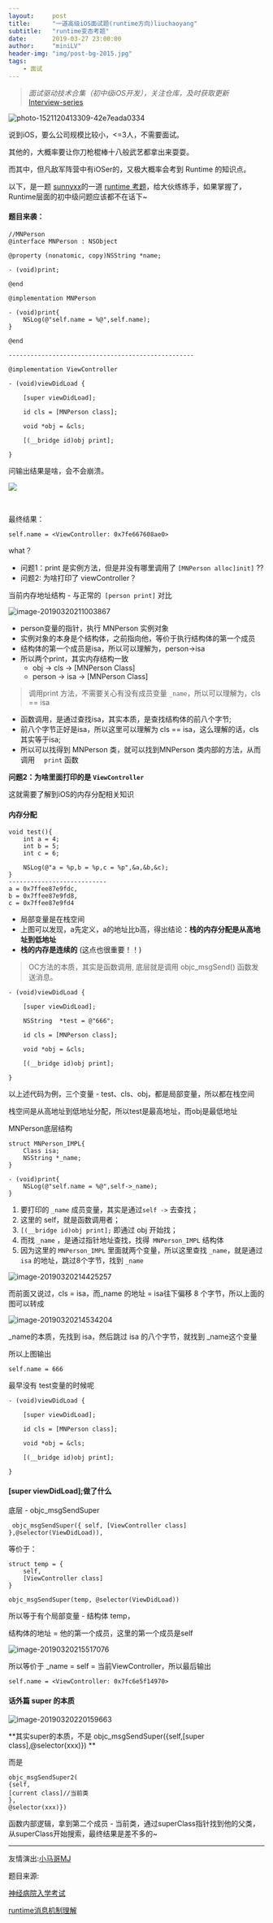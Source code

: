 ```yaml
---
layout:     post
title:      "一道高级iOS面试题(runtime方向)liuchaoyang"
subtitle:   "runtime变态考题"
date:       2019-03-27 23:00:00
author:     "miniLV"
header-img: "img/post-bg-2015.jpg"
tags:
    - 面试
---
```



> *面试驱动技术合集（初中级iOS开发），关注仓库，及时获取更新* [Interview-series](https://github.com/miniLV/Interview-series)

![photo-1521120413309-42e7eada0334](https://github.com/miniLV/github_images_miniLV/blob/master/juejin/169d447aa55fb28f?raw=true)



说到iOS，要么公司规模比较小，<=3人，不需要面试。

其他的，大概率要让你刀枪棍棒十八般武艺都拿出来耍耍。

而其中，但凡敌军阵营中有iOSer的，又极大概率会考到 Runtime 的知识点。

以下，是一题 [sunnyxx](https://github.com/sunnyxx)的一道 [runtime 考题](https://blog.sunnyxx.com/2014/11/06/runtime-nuts/)，给大伙练练手，如果掌握了，Runtime层面的初中级问题应该都不在话下~



#### 题目来袭：

```
//MNPerson
@interface MNPerson : NSObject

@property (nonatomic, copy)NSString *name;

- (void)print;

@end

@implementation MNPerson

- (void)print{
    NSLog(@"self.name = %@",self.name);
}

@end

---------------------------------------------------

@implementation ViewController

- (void)viewDidLoad {

    [super viewDidLoad];
    
    id cls = [MNPerson class];
    
    void *obj = &cls;
    
    [(__bridge id)obj print];
    
}
```

问输出结果是啥，会不会崩溃。


![](https://github.com/miniLV/github_images_miniLV/blob/master/juejin/169d44968ff6bab7?raw=true)

<br>




最终结果：

```
self.name = <ViewController: 0x7fe667608ae0>
```

what？

- 问题1：print 是实例方法，但是并没有哪里调用了 `[MNPerson alloc]init]` ?? 
- 问题2: 为啥打印了 viewController？



当前内存地址结构 - 与正常的` [person print]` 对比

![image-20190320211003867](https://github.com/miniLV/github_images_miniLV/blob/master/juejin/169d447a7c8cacd3?raw=true)



- person变量的指针，执行 MNPerson 实例对象
- 实例对象的本身是个结构体，之前指向他，等价于执行结构体的第一个成员
- 结构体的第一个成员是isa，所以可以理解为，person->isa
- 所以两个print，其实内存结构一致
  - obj -> cls -> [MNPerson Class]
  - person -> isa -> [MNPerson Class]

> 调用print 方法，不需要关心有没有成员变量 `_name`，所以可以理解为，cls == isa



- 函数调用，是通过查找isa，其实本质，是查找结构体的前八个字节;
- 前八个字节正好是isa，所以这里可以理解为 cls == isa，这么理解的话，cls其实等于isa;
- 所以可以找得到 MNPerson 类，就可以找到MNPerson 类内部的方法，从而调用 `  print` 函数



**问题2：为啥里面打印的是 `ViewController`**



这就需要了解到iOS的内存分配相关知识



#### 内存分配

```
void test(){
    int a = 4;
    int b = 5;
    int c = 6;
    
    NSLog(@"a = %p,b = %p,c = %p",&a,&b,&c);
}
---------------------------
a = 0x7ffee87e9fdc,
b = 0x7ffee87e9fd8,
c = 0x7ffee87e9fd4
```

- 局部变量是在栈空间
- 上图可以发现，a先定义，a的地址比b高，得出结论：**栈的内存分配是从高地址到低地址**
- **栈的内存是连续的** (这点也很重要！！)



> OC方法的本质，其实是函数调用, 底层就是调用 objc_msgSend() 函数发送消息。



```
- (void)viewDidLoad {

    [super viewDidLoad];
    
    NSString  *test = @"666";
    
    id cls = [MNPerson class];
    
    void *obj = &cls;
    
    [(__bridge id)obj print];
    
}
```

以上述代码为例，三个变量 - test、cls、obj，都是局部变量，所以都在栈空间

栈空间是从高地址到低地址分配，所以test是最高地址，而obj是最低地址



MNPerson底层结构

```
struct MNPerson_IMPL{
    Class isa;
    NSString *_name;
}

- (void)print{
    NSLog(@"self.name = %@",self->_name);
}
```



1. 要打印的 `_name` 成员变量，其实是通过` self -> ` 去查找；
2. 这里的 self，就是函数调用者；
3. `[(__bridge id)obj print];`  即通过 obj 开始找；
4. 而找 `_name` ，是通过指针地址查找，找得` MNPerson_IMPL` 结构体
5. 因为这里的 `MNPerson_IMPL` 里面就两个变量，所以这里查找 `_name`，就是通过 ` isa`  的地址，跳过8个字节，找到 `_name`



![image-20190320214425257](https://github.com/miniLV/github_images_miniLV/blob/master/juejin/169d447a9390b02a?raw=true)



而前面又说过，cls = isa，而_name 的地址 = isa往下偏移 8 个字节，所以上面的图可以转成

![image-20190320214534204](https://github.com/miniLV/github_images_miniLV/blob/master/juejin/169d447a93b646e2?raw=true)



_name的本质，先找到 isa，然后跳过 isa 的八个字节，就找到 _name这个变量

所以上图输出

```
self.name = 666
```



最早没有 test变量的时候呢

```
- (void)viewDidLoad {

    [super viewDidLoad];
    
    id cls = [MNPerson class];
    
    void *obj = &cls;
    
    [(__bridge id)obj print];
    
}
```



####  [super viewDidLoad];做了什么



底层 - objc_msgSendSuper

` objc_msgSendSuper({ self, [ViewController class] },@selector(ViewDidLoad)),`



等价于：

```
struct temp = {
    self,
    [ViewController class] 
}

objc_msgSendSuper(temp, @selector(ViewDidLoad))
```

所以等于有个局部变量 - 结构体 temp，

结构体的地址 = 他的第一个成员，这里的第一个成员是self

![image-20190320215517076](https://github.com/miniLV/github_images_miniLV/blob/master/juejin/169d447a938981ee?raw=true)



所以等价于 _name = self = 当前ViewController，所以最后输出 

```
self.name = <ViewController: 0x7fc6e5f14970>
```



#### 话外篇 super 的本质



![image-20190320220159663](https://github.com/miniLV/github_images_miniLV/blob/master/juejin/169d447a94ceae1a?raw=true)



**其实super的本质，不是 objc_msgSendSuper({self,[super class],@selector(xxx)}) **



而是

```
objc_msgSendSuper2(
{self,
[current class]//当前类
},
@selector(xxx)})
```

函数内部逻辑，拿到第二个成员 - 当前类，通过superClass指针找到他的父类，从superClass开始搜索，最终结果是差不多的~





---



友情演出:[小马哥MJ](https://github.com/CoderMJLee)



题目来源:

[神经病院入学考试](https://blog.sunnyxx.com/2014/11/06/runtime-nuts/)



[runtime消息机制理解](https://minilv.github.io/2019/03/17/Runtime-%E6%B6%88%E6%81%AF%E6%9C%BA%E5%88%B6%E5%9C%9F%E5%91%B3%E8%AE%B2%E8%A7%A3/)

